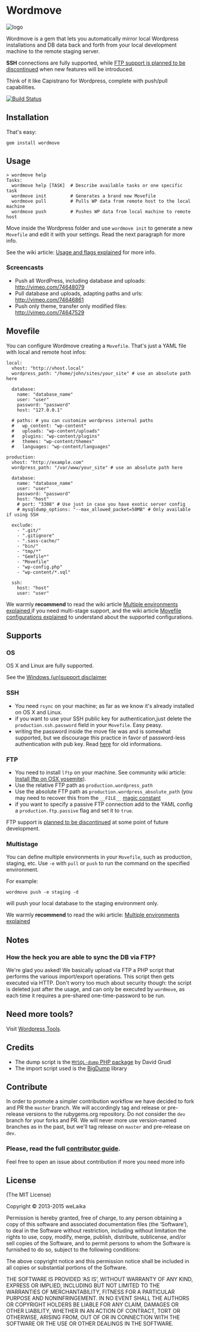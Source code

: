 # Wordmove

![logo](https://raw.githubusercontent.com/welaika/wordmove/master/assets/images/wordmove.png)

Wordmove is a gem that lets you automatically mirror local Wordpress
installations and DB data back and forth from your local development machine to
the remote staging server.

**SSH** connections are fully supported, while [FTP support is planned to be discontinued](https://github.com/welaika/wordmove/wiki/FTP-support-disclaimer) when new features will be introduced.

Think of it like Capistrano for Wordpress, complete with push/pull capabilities.

[![Build Status](https://travis-ci.org/welaika/wordmove.png?branch=master)](https://travis-ci.org/welaika/wordmove)

## Installation

That's easy:

```
gem install wordmove
```


## Usage

```
> wordmove help
Tasks:
  wordmove help [TASK]  # Describe available tasks or one specific task
  wordmove init         # Generates a brand new Movefile
  wordmove pull         # Pulls WP data from remote host to the local machine
  wordmove push         # Pushes WP data from local machine to remote host
```

Move inside the Wordpress folder and use `wordmove init` to generate a new `Movefile` and edit it with your settings. Read the next paragraph for more info.

See the wiki article: [Usage and flags explained](https://github.com/welaika/wordmove/wiki/Usage-and-flags-explained) for more info.

### Screencasts

* Push all WordPress, including database and uploads: http://vimeo.com/74648079
* Pull database and uploads, adapting paths and urls: http://vimeo.com/74646861
* Push only theme, transfer only modified files: http://vimeo.com/74647529

## Movefile

You can configure Wordmove creating a `Movefile`. That's just a YAML file with local and remote host infos:

```
local:
  vhost: "http://vhost.local"
  wordpress_path: "/home/john/sites/your_site" # use an absolute path here

  database:
    name: "database_name"
    user: "user"
    password: "password"
    host: "127.0.0.1"

  # paths: # you can customize wordpress internal paths
  #   wp_content: "wp-content"
  #   uploads: "wp-content/uploads"
  #   plugins: "wp-content/plugins"
  #   themes: "wp-content/themes"
  #   languages: "wp-content/languages"

production:
  vhost: "http://example.com"
  wordpress_path: "/var/www/your_site" # use an absolute path here

  database:
    name: "database_name"
    user: "user"
    password: "password"
    host: "host"
    # port: "3308" # Use just in case you have exotic server config
    # mysqldump_options: "--max_allowed_packet=50MB" # Only available if using SSH

  exclude:
    - ".git/"
    - ".gitignore"
    - ".sass-cache/"
    - "bin/"
    - "tmp/*"
    - "Gemfile*"
    - "Movefile"
    - "wp-config.php"
    - "wp-content/*.sql"

  ssh:
    host: "host"
    user: "user"
```

We warmly **recommend** to read the wiki article [Multiple environments explained
](https://github.com/welaika/wordmove/wiki/Multiple-environments-explained) if you need multi-stage support, and the wiki article [Movefile configurations explained](https://github.com/welaika/wordmove/wiki/Movefile-configurations-explained) to understand about the supported configurations.

## Supports

### OS

OS X and Linux are fully supported.

See the [Windows (un)support disclaimer](https://github.com/welaika/wordmove/wiki/Windows-(un)support-disclaimer)

### SSH

* You need `rsync` on your machine; as far as we know it's already installed on OS X and Linux.
* if you want to use your SSH public key for authentication,just delete the `production.ssh.password` field in your `Movefile`. Easy peasy.
* writing the password inside the move file was and is somewhat supported, but we discourage this practice in favor of password-less authentication with pub key. Read [here](https://github.com/welaika/wordmove/wiki/%5Bdeprecated%5D-SSH-password-inside-Movefile) for old informations.

### FTP

* You need to install `lftp` on your machine. See community wiki article: [Install lftp on OSX yosemite](https://github.com/welaika/wordmove/wiki/Install-lftp-on-OSX-yosemite)).
* Use the relative FTP path as `production.wordpress_path`
* Use the absolute FTP path as `production.wordpress_absolute_path` (you may need to recover this from the `__FILE__` [magic constant](http://php.net/manual/en/language.constants.predefined.php)
* if you want to specify a passive FTP connection add to the YAML config a `production.ftp.passive` flag and set it to `true`.

FTP support is [planned to be discontinued](https://github.com/welaika/wordmove/wiki/FTP-support-disclaimer) at some point of future development.

### Multistage

You can define multiple environments in your `Movefile`, such as production, staging, etc.
Use `-e` with `pull` or `push` to run the command on the specified environment.

For example:
```
wordmove push -e staging -d
```
will push your local database to the staging environment only.

We warmly **recommend** to read the wiki article: [Multiple environments explained
](https://github.com/welaika/wordmove/wiki/Multiple-environments-explained)

## Notes

### How the heck you are able to sync the DB via FTP?

We're glad you asked! We basically upload via FTP a PHP script that performs the various
import/export operations. This script then gets executed via HTTP. Don't worry
too much about security though: the script is deleted just after the usage,
and can only be executed by `wordmove`, as each time it requires a pre-shared
one-time-password to be run.

## Need more tools?
Visit [Wordpress Tools](http://wptools.it).

## Credits

* The dump script is the [`MYSQL-dump` PHP package](https://github.com/dg/MySQL-dump) by David Grudl
* The import script used is the [BigDump](http://www.ozerov.de/bigdump/) library

## Contribute

In order to promote a simpler contribution workflow we have decided to fork and PR the `master` branch.
We will accordingly tag and release or pre-release versions to the rubygems.org repository.
Do not consider the `dev` branch for your forks and PR.
We will never more use version-named branches as in the past, but we'll tag release on `master` and pre-release on `dev`.

### Please, **read the full [contributor guide](https://github.com/welaika/wordmove/wiki/Contributor-Guide)**.

Feel free to open an issue about contribution if more you need more info

## License

(The MIT License)

Copyright © 2013-2015 weLaika

Permission is hereby granted, free of charge, to any person obtaining a copy of
this software and associated documentation files (the ‘Software’), to deal in
the Software without restriction, including without limitation the rights to
use, copy, modify, merge, publish, distribute, sublicense, and/or sell copies of
the Software, and to permit persons to whom the Software is furnished to do so,
subject to the following conditions:

The above copyright notice and this permission notice shall be included in all
copies or substantial portions of the Software.

THE SOFTWARE IS PROVIDED ‘AS IS’, WITHOUT WARRANTY OF ANY KIND, EXPRESS OR
IMPLIED, INCLUDING BUT NOT LIMITED TO THE WARRANTIES OF MERCHANTABILITY, FITNESS
FOR A PARTICULAR PURPOSE AND NONINFRINGEMENT. IN NO EVENT SHALL THE AUTHORS OR
COPYRIGHT HOLDERS BE LIABLE FOR ANY CLAIM, DAMAGES OR OTHER LIABILITY, WHETHER
IN AN ACTION OF CONTRACT, TORT OR OTHERWISE, ARISING FROM, OUT OF OR IN
CONNECTION WITH THE SOFTWARE OR THE USE OR OTHER DEALINGS IN THE SOFTWARE.
